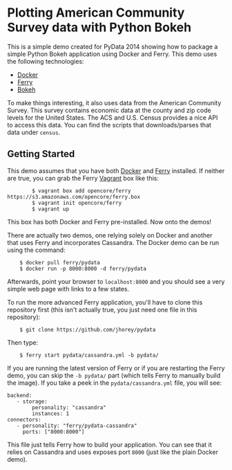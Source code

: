 Plotting American Community Survey data with Python Bokeh
=========================================================

This is a simple demo created for PyData 2014 showing how to package a simple Python Bokeh application using Docker and Ferry. 
This demo uses the following technologies:

* [Docker](https://www.docker.io/)
* [Ferry](http://ferry.opencore.io)
* [Bokeh](http://bokeh.pydata.org/)

To make things interesting, it also uses data from the American Community Survey. This survey contains economic data at the county
and zip code levels for the United States. The ACS and U.S. Census provides a nice API to access this data. You can find the scripts
that downloads/parses that data under `census`. 

Getting Started
---------------

This demo assumes that you have both [Docker](https://www.docker.io/) and [Ferry](http://ferry.opencore.io) installed. If neither are true, you can grab the Ferry [Vagrant](http://www.vagrantup.com) box like this:

```
        $ vagrant box add opencore/ferry https://s3.amazonaws.com/opencore/ferry.box
        $ vagrant init opencore/ferry
        $ vagrant up
```

This box has both Docker and Ferry pre-installed. Now onto the demos!

There are actually two demos, one relying solely on Docker and another that uses Ferry and incorporates Cassandra. 
The Docker demo can be run using the command:

```
	$ docker pull ferry/pydata
	$ docker run -p 8000:8000 -d ferry/pydata
```

Afterwards, point your browser to `localhost:8000` and you should see a very simple web page with links to a few states. 

To run the more advanced Ferry application, you'll have to clone this repository first (this isn't actually true, you just need one file in this repository):

```
	$ git clone https://github.com/jhorey/pydata
```

Then type:

```
	$ ferry start pydata/cassandra.yml -b pydata/
```

If you are running the latest version of Ferry or if you are restarting the Ferry demo, you can skip the `-b pydata/` part (which tells Ferry to manually build the image). If you take a peek in the `pydata/cassandra.yml` file, you will see: 

```
backend:
   - storage:
        personality: "cassandra"
        instances: 1
connectors:
   - personality: "ferry/pydata-cassandra"
     ports: ["8000:8000"]

```

This file just tells Ferry how to build your application. You can see that it relies on Cassandra and uses exposes port `8000` (just like the plain Docker demo). 

